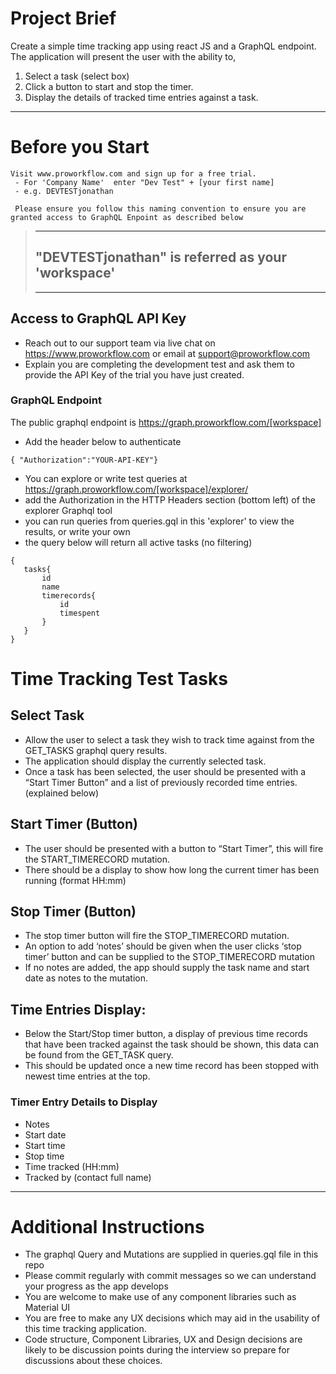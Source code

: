 # Project Brief

Create a simple time tracking app using react JS and a GraphQL endpoint. The application will present the user with the ability to,

1) Select a task (select box)
2) Click a button to start and stop the timer.
3) Display the details of tracked time entries against a task.

---
# Before you Start

    Visit www.proworkflow.com and sign up for a free trial.  
     - For 'Company Name'  enter "Dev Test" + [your first name]
     - e.g. DEVTESTjonathan
    
     Please ensure you follow this naming convention to ensure you are granted access to GraphQL Enpoint as described below
    
   
   > ---
   > ## "DEVTESTjonathan" is referred as your 'workspace' 
   > ---



## Access to GraphQL API Key
- Reach out to our support team via live chat on https://www.proworkflow.com or email at support@proworkflow.com
- Explain you are completing the development test and ask them to provide the API Key of the trial you have just created.

### GraphQL Endpoint
The public graphql endpoint is https://graph.proworkflow.com/[workspace]

-	Add the header below to authenticate 
```
{ "Authorization":"YOUR-API-KEY"}
``` 
-	You can explore or write test queries at https://graph.proworkflow.com/[workspace]/explorer/
-	add the Authorization in the HTTP Headers section (bottom left) of the explorer Graphql tool
- you can run queries from queries.gql in this 'explorer' to view the results, or write your own
- the query below will return all active tasks (no filtering)
 ```
{
    tasks{
        id 
        name 
        timerecords{
            id 
            timespent
        }
    }
}  
```

# Time Tracking Test Tasks

## Select Task
- Allow the user to select a task they wish to track time against from the GET_TASKS graphql query results.
- The application should display the currently selected task.
- Once a task has been selected, the user should be presented with a “Start Timer Button” and a list of previously recorded time entries. (explained below)

## Start Timer (Button)
-	The user should be presented with a button to “Start Timer”, this will fire the START_TIMERECORD mutation.  
-	There should be a display to show how long the current timer has been running (format HH:mm)

## Stop Timer (Button)
-	The stop timer button will fire the STOP_TIMERECORD mutation. 
-	An option to add ‘notes’ should be given when the user clicks ‘stop timer’ button and can be supplied to the STOP_TIMERECORD mutation
-	If no notes are added, the app should supply the task name and start date as notes to the mutation.

## Time Entries Display:
-	Below the Start/Stop timer button, a display of previous time records that have been tracked against the task should be shown, this data can be found from the GET_TASK query.
-	This should be updated once a new time record has been stopped with newest time entries at the top.

### Timer Entry Details to Display
-   Notes
-	Start date
-	Start time
-	Stop time
-	Time tracked (HH:mm)
-   Tracked by (contact full name)

---
# Additional Instructions 
- The graphql Query and Mutations are supplied in queries.gql file in this repo
- Please commit regularly with commit messages so we can understand your progress as the app develops
- You are welcome to make use of any component libraries such as Material UI
- You are free to make any UX decisions which may aid in the usability of this time tracking application. 
- Code structure, Component Libraries, UX and Design decisions are likely to be discussion points during the interview so prepare for discussions about these choices.
  

